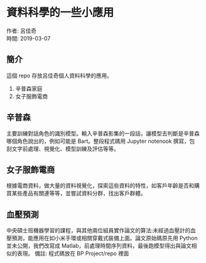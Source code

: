 # 資料科學的一些小應用
作者: 呂佳奇  
時間: 2019-03-07  

## 簡介
這個 repo 存放呂佳奇個人資料科學的應用。  
1. 辛普森家庭
2. 女子服飾電商

## 辛普森
主要訓練對話角色的識別模型。輸入辛普森影集的一段話，讓模型去判斷是辛普森哪個角色說出的，例如可能是 Bart。整段程式碼用 Jupyter notenook 撰寫，包刮文字前處理、視覺化、模型訓練及評估等等。

## 女子服飾電商
根據電商資料，做大量的資料視覺化，探索這些資料的特性，如客戶年齡是否和購買某些產品有關連等等，並嘗試資料分群，找出客戶群體。

## 血壓預測
中央碩士班機器學習的課程，與其他兩位組員實作論文的算法:未經過血壓計的血壓預測，能應用在如小米手環或相關穿戴式裝備上面。論文原始碼原先用 Python 並未公開，我們改寫成 Matlab，前處理時間序列資料，最後跑模型得出與論文相似的表現。
備註: 程式碼放在 BP Project/repo 裡面 
